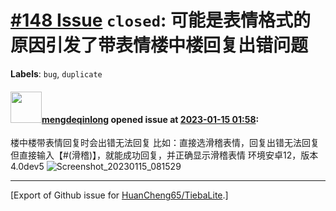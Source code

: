 # [\#148 Issue](https://github.com/HuanCheng65/TiebaLite/issues/148) `closed`: 可能是表情格式的原因引发了带表情楼中楼回复出错问题
**Labels**: `bug`, `duplicate`


#### <img src="https://avatars.githubusercontent.com/u/105625528?v=4" width="50">[mengdeqinlong](https://github.com/mengdeqinlong) opened issue at [2023-01-15 01:58](https://github.com/HuanCheng65/TiebaLite/issues/148):

楼中楼带表情回复时会出错无法回复
比如：直接选滑稽表情，回复出错无法回复
但直接输入【#(滑稽)】，就能成功回复，并正确显示滑稽表情
环境安卓12，版本4.0dev5
![Screenshot_20230115_081529](https://user-images.githubusercontent.com/105625528/212512996-ac546198-4271-4c7b-81e1-82299f3dce92.jpg)





-------------------------------------------------------------------------------



[Export of Github issue for [HuanCheng65/TiebaLite](https://github.com/HuanCheng65/TiebaLite).]
